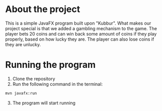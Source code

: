# About the project

This is a simple JavaFX program built upon "Kubbur". What makes our project special is that we added a gambling mechanism to the game. The player bets 20 coins and can win back some amount of coins if they play properly, based on how lucky they are. The player can also lose coins if they are unlucky.

# Running the program

1. Clone the repository
2. Run the following command in the terminal:

```bash
mvn javafx:run
```

3. The program will start running
